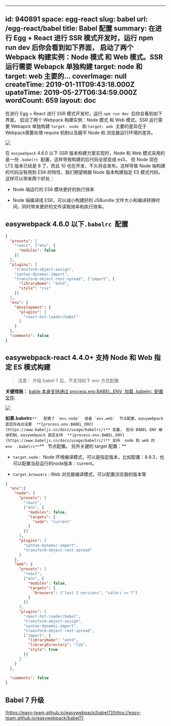 
---
id: 940891
space: egg-react
slug: babel
url: /egg-react/babel
title: Babel 配置
summary: 在进行 Egg + React 进行 SSR 模式开发时，运行 npm run dev  后你会看到如下界面， 启动了两个 Webpack 构建实例：Node 模式 和 Web 模式。SSR 运行需要 Webapck 单独构建 target: node   和 target: web  主要的...
coverImage: null
createTime: 2019-01-11T09:43:18.000Z 
upateTime: 2019-05-27T06:34:59.000Z
wordCount: 659
layout: doc
---
在进行 Egg + React 进行 SSR 模式开发时，运行 `npm run dev`  后你会看到如下界面， 启动了两个 Webpack 构建实例：Node 模式 和 Web 模式。SSR 运行需要 Webapck 单独构建 `target: node`   和 `target: web`  主要的差异在于 Webpack需要处理 require 机制以及磨平 Node 和 浏览器运行环境的差异。

![](https://cdn.nlark.com/yuque/0/2018/png/116733/1536128449742-0024eb69-d2c7-4e47-8426-ff2cc85396d5.png#width=827)

在 `easywebpack` 4.6.0 以下 SSR 版本构建方案实现时，Node 和 Web 模式采用的是一份 `.babelrc`  配置，这样导致构建的后代码全部变成 es5。 但 Node 现在LTS 版本已经是 8 了，而且 10 也在开发，不久将会发布。这样导致 Node 端构建的代码没有用到 ES6 的特性，我们期望根据 Node 版本构建指定 ES 模式代码，这样可以带来两个好处：

- Node 端运行的 ES6 模块更好的执行效率

- Node 端编译成 ES6，可以减小构建好的 JSBundle 文件大小和编译转换时间，同时带来更好的文件读取效率和执行效率。



## easywebpack 4.6.0 以下`.babelrc`  配置

```json
{
  "presets": [
    "react", ["env", {
      "modules": false
    }]
  ],
  "plugins": [
    "transform-object-assign",
    "syntax-dynamic-import",
    "transform-object-rest-spread", ["import", {
      "libraryName": "antd",
      "style": "css"
    }]
  ],
  "env": {
    "development": {
      "plugins": [
        "react-hot-loader/babel"
      ]
    }
  },
  "comments": false
}
```



## easywebpack-react 4.4.0+ 支持 Node 和 Web 指定 ES 模式构建

> 注意： 升级 babel 7 后，不支持如下 env 方式配置 


**关键措施：** [bable 本身支持通过 process.env.BABEL_ENV  加载 .babelrc  配置文件](https://www.babeljs.cn/docs/usage/babelrc/):

![](https://cdn.nlark.com/yuque/0/2018/png/116733/1536129170471-43b9b60e-a7da-47c3-8ad7-ef1ff7e56c22.png#width=827)

**如果.babelrc**``**   配置了 `env.node`  或者 `env.web`  节点配置，easywebpack 底层将自动设置  **[process.env.BABEL_ENV](https://www.babeljs.cn/docs/usage/babelrc/)** 变量， 启动 BABEL ENV 编译机制。easywebpack 底层支持  **[process.env.BABEL_ENV](https://www.babeljs.cn/docs/usage/babelrc/)** 支持  node 和 web 的 env  .babelrc**``**   节点配置。 另外关键的 target 配置：**

- `target.node` :  Node 环境编译模式，可以是指定版本，比如配置：8.9.3，也可以配置当前运行的node版本：current。

- `target.browsers` : Web 浏览器编译模式，可以配置浏览器的版本等



```json
{
  "env":{
    "node": {
      "presets": [
        "react",
        ["env", {
          "modules": false,
          "targets": {
            "node": "current"
          }
        }]
      ],
      "plugins": [
        "syntax-dynamic-import",
        "transform-object-rest-spread"
      ]
    },
    "web": {
      "presets": [
        "react",
        ["env", {
          "modules": false,
          "targets": {
            "browsers": ["last 2 versions", "safari >= 7"]
          }
        }]
      ],
      "plugins": [
        "react-hot-loader/babel",
        "transform-object-assign",
        "syntax-dynamic-import",
        "transform-object-rest-spread",
        ["import", {
          "libraryName": "antd",
          "libraryDirectory": "lib",
          "style": true
        }]
      ]
    }
  },
  
  "comments": false
}
```



## Babel 7 升级

[https://easy-team.github.io/easywebpack/babel7](https://easy-team.github.io/easywebpack/babel7)


  